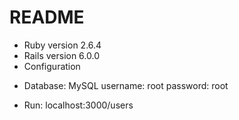 # README

* Ruby version 2.6.4
* Rails version 6.0.0
* Configuration
- Database: MySQL
  username: root
  password: root 
* Run: localhost:3000/users